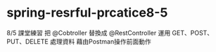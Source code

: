 # spring-resrful-prcatice8-5
8/5 課堂練習
把 @Cobtroller 替換成 @RestController 
運用 GET、POST、PUT、DELETE 處理資料
藉由Postman操作前面動作
